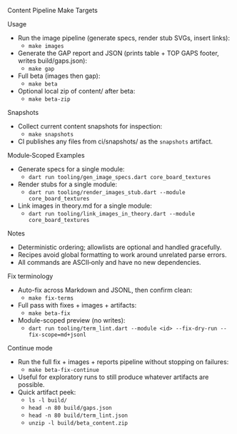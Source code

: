 Content Pipeline Make Targets

Usage
- Run the image pipeline (generate specs, render stub SVGs, insert links):
  - `make images`
- Generate the GAP report and JSON (prints table + TOP GAPS footer, writes build/gaps.json):
  - `make gap`
- Full beta (images then gap):
  - `make beta`
- Optional local zip of content/ after beta:
  - `make beta-zip`

Snapshots
- Collect current content snapshots for inspection:
  - `make snapshots`
- CI publishes any files from ci/snapshots/ as the `snapshots` artifact.

Module‑Scoped Examples
- Generate specs for a single module:
  - `dart run tooling/gen_image_specs.dart core_board_textures`
- Render stubs for a single module:
  - `dart run tooling/render_images_stub.dart --module core_board_textures`
- Link images in theory.md for a single module:
  - `dart run tooling/link_images_in_theory.dart --module core_board_textures`

Notes
- Deterministic ordering; allowlists are optional and handled gracefully.
- Recipes avoid global formatting to work around unrelated parse errors.
- All commands are ASCII‑only and have no new dependencies.

Fix terminology
- Auto-fix across Markdown and JSONL, then confirm clean:
  - `make fix-terms`
- Full pass with fixes + images + artifacts:
  - `make beta-fix`
- Module-scoped preview (no writes):
  - `dart run tooling/term_lint.dart --module <id> --fix-dry-run --fix-scope=md+jsonl`

Continue mode
- Run the full fix + images + reports pipeline without stopping on failures:
  - `make beta-fix-continue`
- Useful for exploratory runs to still produce whatever artifacts are possible.
- Quick artifact peek:
  - `ls -l build/`
  - `head -n 80 build/gaps.json`
  - `head -n 80 build/term_lint.json`
  - `unzip -l build/beta_content.zip`
